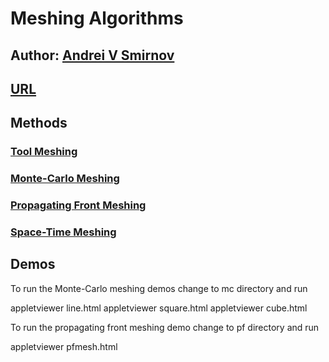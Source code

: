 # Meshing Algorithms

## Author: [Andrei V Smirnov](mailto:andrei.v.smirnov@gmail.com)

## [URL](http://galacticbubble.com/mulphys/mesh)

## Methods

### [Tool Meshing](http://galacticbubble.com/mulphys/tam/index.html)
### [Monte-Carlo Meshing](http://galacticbubble.com/mulphys/mesh/mc/index.php)
### [Propagating Front Meshing](http://galacticbubble.com/mulphys/mesh/pf/index.html)
### [Space-Time Meshing](http://galacticbubble.com/mulphys/gem/4D/index.html)

## Demos

To run the Monte-Carlo meshing demos change to mc directory and run

appletviewer line.html
appletviewer square.html
appletviewer cube.html

To run the propagating front meshing demo change to pf directory and run

appletviewer pfmesh.html


